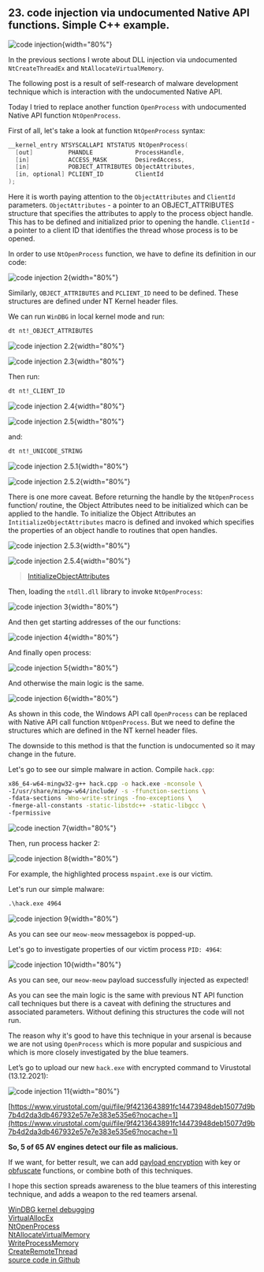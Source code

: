 ## 23. code injection via undocumented Native API functions. Simple C++ example.

![code injection](./images/31/2021-12-13_09-36.png){width="80%"}    

In the previous sections I wrote about DLL injection via undocumented `NtCreateThreadEx` and `NtAllocateVirtualMemory`.   

The following post is a result of self-research of malware development technique which is interaction with the undocumented Native API.   

Today I tried to replace another function `OpenProcess` with undocumented Native API function `NtOpenProcess`.    

First of all, let's take a look at function `NtOpenProcess` syntax:    
```cpp
__kernel_entry NTSYSCALLAPI NTSTATUS NtOpenProcess(
  [out]          PHANDLE            ProcessHandle,
  [in]           ACCESS_MASK        DesiredAccess,
  [in]           POBJECT_ATTRIBUTES ObjectAttributes,
  [in, optional] PCLIENT_ID         ClientId
);
```

Here it is worth paying attention to the `ObjectAttributes` and `ClientId` parameters. `ObjectAttributes` - a pointer to an OBJECT_ATTRIBUTES structure that specifies the attributes to apply to the process object handle. This has to be defined and initialized prior to opening the handle. `ClientId` - a pointer to a client ID that identifies the thread whose process is to be opened.    

In order to use `NtOpenProcess` function, we have to define its definition in our code:

![code injection 2](./images/31/2021-12-13_10-08.png){width="80%"}    

Similarly, `OBJECT_ATTRIBUTES` and `PCLIENT_ID` need to be defined. These structures are defined under NT Kernel header files.   

We can run `WinDBG` in local kernel mode and run:    
```bash
dt nt!_OBJECT_ATTRIBUTES
```

![code injection 2.2](./images/31/2021-12-13_11-18.png){width="80%"}    

![code injection 2.3](./images/31/2021-12-13_11-20.png){width="80%"}    

Then run:
```bash
dt nt!_CLIENT_ID
```

![code injection 2.4](./images/31/2021-12-13_11-21.png){width="80%"}    

![code injection 2.5](./images/31/2021-12-13_11-22.png){width="80%"}    

and:
```bash
dt nt!_UNICODE_STRING
```

![code injection 2.5.1](./images/31/2021-12-13_13-30.png){width="80%"}    

![code injection 2.5.2](./images/31/2021-12-13_13-30_1.png){width="80%"}    

There is one more caveat. Before returning the handle by the `NtOpenProcess` function/ routine, the Object Attributes need to be initialized which can be applied to the handle. To initialize the Object Attributes an `IntitializeObjectAttributes` macro is defined and invoked which specifies the properties of an object handle to routines that open handles.    

![code injection 2.5.3](./images/31/2021-12-13_11-48.png){width="80%"}    

![code injection 2.5.4](./images/31/2021-12-13_11-50.png){width="80%"}    

> [IntitializeObjectAttributes](https://docs.microsoft.com/en-us/windows/win32/api/ntdef/nf-ntdef-initializeobjectattributes)    

Then, loading the `ntdll.dll` library to invoke `NtOpenProcess`:    

![code injection 3](./images/31/2021-12-13_11-31.png){width="80%"}    

And then get starting addresses of the our functions:   

![code injection 4](./images/31/2021-12-13_11-45.png){width="80%"}    

And finally open process:   

![code injection 5](./images/31/2021-12-13_11-46.png){width="80%"}    

And otherwise the main logic is the same.     

![code injection 6](./images/31/2021-12-13_11-49.png){width="80%"}    

As shown in this code, the Windows API call `OpenProcess` can be replaced with Native API call function `NtOpenProcess`. But we need to define the structures which are defined in the NT kernel header files.    

The downside to this method is that the function is undocumented so it may change in the future.

Let's go to see our simple malware in action. Compile `hack.cpp`:
```bash
x86_64-w64-mingw32-g++ hack.cpp -o hack.exe -mconsole \
-I/usr/share/mingw-w64/include/ -s -ffunction-sections \
-fdata-sections -Wno-write-strings -fno-exceptions \
-fmerge-all-constants -static-libstdc++ -static-libgcc \
-fpermissive
```

![code inection 7](./images/31/2021-12-13_12-40.png){width="80%"}    

Then, run process hacker 2:

![code injection 8](./images/31/2021-12-13_12-44.png){width="80%"}    

For example, the highlighted process `mspaint.exe` is our victim.    

Let's run our simple malware:   
```cmd
.\hack.exe 4964
```

![code injection 9](./images/31/2021-12-13_12-46.png){width="80%"}    

As you can see our `meow-meow` messagebox is popped-up.    

Let's go to investigate properties of our victim process `PID: 4964`:   

![code injection 10](./images/31/2021-12-13_12-50.png){width="80%"}    

As you can see, our `meow-meow` payload successfully injected as expected!   

As you can see the main logic is the same with previous NT API function call techniques but there is a caveat with defining the structures and associated parameters. Without defining this structures the code will not run.    

The reason why it's good to have this technique in your arsenal is because we are not using `OpenProcess` which is more popular and suspicious and which is more closely investigated by the blue teamers.    

Let’s go to upload our new `hack.exe` with encrypted command to Virustotal (13.12.2021):

![code injection 11](./images/31/2021-12-13_13-01.png){width="80%"}    

[https://www.virustotal.com/gui/file/9f4213643891fc14473948deb15077d9b7b4d2da3db467932e57e7e383e535e6?nocache=1](https://www.virustotal.com/gui/file/9f4213643891fc14473948deb15077d9b7b4d2da3db467932e57e7e383e535e6?nocache=1)    

**So, 5 of 65 AV engines detect our file as malicious.** 

If we want, for better result, we can add [payload encryption](https://cocomelonc.github.io/tutorial/2021/09/04/simple-malware-av-evasion.html) with key or [obfuscate](https://cocomelonc.github.io/tutorial/2021/09/06/simple-malware-av-evasion-2.html) functions, or combine both of this techniques.    

I hope this section spreads awareness to the blue teamers of this interesting technique, and adds a weapon to the red teamers arsenal.      

[WinDBG kernel debugging](https://docs.microsoft.com/en-us/windows-hardware/drivers/debugger/performing-local-kernel-debugging)    
[VirtualAllocEx](https://docs.microsoft.com/en-us/windows/win32/api/memoryapi/nf-memoryapi-virtualallocex)    
[NtOpenProcess](https://docs.microsoft.com/en-us/windows-hardware/drivers/ddi/ntddk/nf-ntddk-ntopenprocess)    
[NtAllocateVirtualMemory](https://docs.microsoft.com/en-us/windows-hardware/drivers/ddi/ntifs/nf-ntifs-ntallocatevirtualmemory)    
[WriteProcessMemory](https://docs.microsoft.com/en-us/windows/win32/api/memoryapi/nf-memoryapi-writeprocessmemory)    
[CreateRemoteThread](https://docs.microsoft.com/en-us/windows/win32/api/processthreadsapi/nf-processthreadsapi-createremotethread)    
[source code in Github](https://github.com/cocomelonc/2021-12-11-malware-injection-11)    
